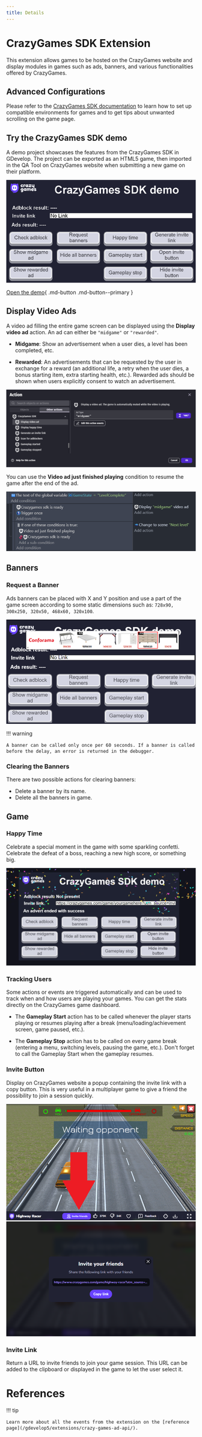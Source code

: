 ```yaml
---
title: Details
---
```

# CrazyGames SDK Extension

This extension allows games to be hosted on the CrazyGames website and display modules in games such as ads, banners, and various functionalities offered by CrazyGames.

## Advanced Configurations

Please refer to the [CrazyGames SDK documentation](https://docs.crazygames.com/sdk/html5/intro/) to learn how to set up compatible environments for games and to get tips about unwanted scrolling on the game page.

## Try the CrazyGames SDK demo

A demo project showcases the features from the CrazyGames SDK in GDevelop.
The project can be exported as an HTML5 game, then imported in the QA Tool on CrazyGames website when submitting a new game on their platform.

![CrazyGames SDK demo](CrazyGames_SDK_demo.png)

[Open the demo](https://gdevelop.io/fr-fr/game-example/free/crazygames-sdk-demo){ .md-button .md-button--primary }

## Display Video Ads

A video ad filling the entire game screen can be displayed using the **Display video ad** action. An ad can either be `"midgame"` or `"rewarded"`.

- **Midgame**: Show an advertisement when a user dies, a level has been completed, etc.

- **Rewarded**: An advertisements that can be requested by the user in exchange for a reward (an additional life, a retry when the user dies, a bonus starting item, extra starting health, etc.). Rewarded ads should be shown when users explicitly consent to watch an advertisement.

![](crazy-games-video-ad-action.png)

You can use the **Video ad just finished playing** condition to resume the game after the end of the ad.

![](crazy-games-video-ad-events.png)

## Banners
### Request a Banner

Ads banners can be placed with X and Y position and use a part of the game screen according to some static dimensions such as: `728x90, 300x250, 320x50, 468x60, 320x100`.

![](ad_example.png)

!!! warning

    A banner can be called only once per 60 seconds. If a banner is called before the delay, an error is returned in the debugger.

### Clearing the Banners

There are two possible actions for clearing banners:

- Delete a banner by its name.
- Delete all the banners in game.

## Game

### Happy Time

Celebrate a special moment in the game with some sparkling confetti. Celebrate the defeat of a boss, reaching a new high score, or something big.

![](HappyTime.png)

### Tracking Users

Some actions or events are triggered automatically and can be used to track when and how users are playing your games. You can get the stats directly on the CrazyGames game dashboard.

- The **Gameplay Start** action has to be called whenever the player starts playing or resumes playing after a break (menu/loading/achievement screen, game paused, etc.).

- The **Gameplay Stop** action has to be called on every game break (entering a menu, switching levels, pausing the game, etc.). Don't forget to call the Gameplay Start when the gameplay resumes.

### Invite Button

Display on CrazyGames website a popup containing the invite link with a copy button. This is very useful in a multiplayer game to give a friend the possibility to join a session quickly. 

![](invite_button_crazygames.png)
![](invite-popup.png)


### Invite Link

Return a URL to invite friends to join your game session. This URL can be added to the clipboard or displayed in the game to let the user select it.

# References
!!! tip

    Learn more about all the events from the extension on the [reference page](/gdevelop5/extensions/crazy-games-ad-api/).